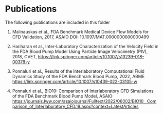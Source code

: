 # Publications  
The following publications are included in this folder

1. Malinauskas et al., FDA Benchmark Medical Device Flow Models for CFD Validation, 2017, ASAIO DOI: 10.1097/MAT.0000000000000499

2. Hariharan et al., Inter-Laboratory Characterization of the Velocity Field in the FDA Blood Pump Model Using Particle Image Velocimetry (PIV), 2018, CVET, https://link.springer.com/article/10.1007/s13239-018-00378-y 

3. Ponnaluri et al., Results of the Interlaboratory Computational Fluid Dynamics Study of the FDA Benchmark Blood Pump, 2022, ABME https://link.springer.com/article/10.1007/s10439-022-03105-w 

4. Ponnaluri et al., BIO10: Comparison of Interlaboratory CFD Simulations of the FDA Benchmark Blood Pump Model,  ASAIO https://journals.lww.com/asaiojournal/Fulltext/2022/06002/BIO10__Comparison_of_Interlaboratory_CFD.18.aspx?context=LatestArticles 
